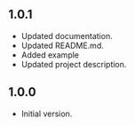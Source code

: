 ## 1.0.1

- Updated documentation.
- Updated README.md.
- Added example
- Updated project description.

## 1.0.0

- Initial version.
